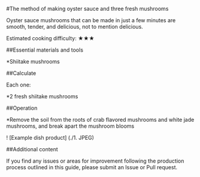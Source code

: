 #The method of making oyster sauce and three fresh mushrooms

Oyster sauce mushrooms that can be made in just a few minutes are smooth, tender, and delicious, not to mention delicious.

Estimated cooking difficulty: ★★★

##Essential materials and tools

*Shiitake mushrooms

##Calculate

Each one:

*2 fresh shiitake mushrooms

##Operation

*Remove the soil from the roots of crab flavored mushrooms and white jade mushrooms, and break apart the mushroom blooms

! [Example dish product] (./1. JPEG)

##Additional content

If you find any issues or areas for improvement following the production process outlined in this guide, please submit an Issue or Pull request.